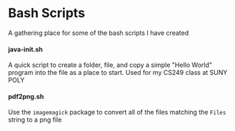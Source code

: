 # Bash Scripts

A gathering place for some of the bash scripts I have created

#### java-init.sh
A quick script to create a folder, file, and copy a simple "Hello World" program into the file as a place to start. Used for my CS249 class at SUNY POLY

#### pdf2png.sh
Use the `imagemagick` package to convert all of the files matching the `Files` string to a png file
